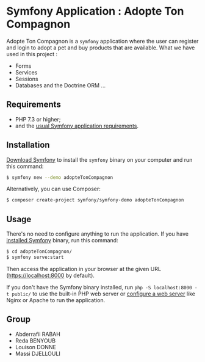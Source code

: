Symfony Application : Adopte Ton Compagnon
========================

Adopte Ton Compagnon is a `symfony` application where the user can register and login to  adopt a pet and buy products that are available.
What we have used in this project :
- Forms
- Services
- Sessions
- Databases and the Doctrine ORM
...

Requirements
------------

  * PHP 7.3 or higher;
  * and the [usual Symfony application requirements][2].

Installation
------------

[Download Symfony][4] to install the `symfony` binary on your computer and run
this command:

```bash
$ symfony new --demo adopteTonCompagnon
```

Alternatively, you can use Composer:

```bash
$ composer create-project symfony/symfony-demo adopteTonCompagnon
```

Usage
-----

There's no need to configure anything to run the application. If you have
[installed Symfony][4] binary, run this command:

```bash
$ cd adopteTonCompagnon/
$ symfony serve:start
```

Then access the application in your browser at the given URL (<https://localhost:8000> by default).

If you don't have the Symfony binary installed, run `php -S localhost:8000 -t public/`
to use the built-in PHP web server or [configure a web server][3] like Nginx or
Apache to run the application.

Group
-----
- Abderrafii RABAH
- Reda BENYOUB
- Louison DONNE
- Massi DJELLOULI

[1]: https://symfony.com/doc/current/best_practices.html
[2]: https://symfony.com/doc/current/reference/requirements.html
[3]: https://symfony.com/doc/current/cookbook/configuration/web_server_configuration.html
[4]: https://symfony.com/download
